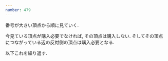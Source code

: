 ```yaml
---
number: 479
---
```

番号が大きい頂点から順に見ていく.

今見ている頂点が購入必要でなければ, その頂点は購入しない. そしてその頂点につながっている辺の反対側の頂点は購入必要となる.

以下これを繰り返す.
